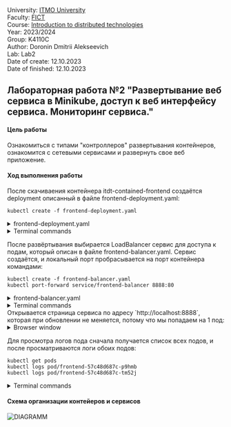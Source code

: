 University: [ITMO University](https://itmo.ru/ru/)  
Faculty: [FICT](https://fict.itmo.ru)  
Course: [Introduction to distributed technologies](https://github.com/itmo-ict-faculty/introduction-to-distributed-technologies)  
Year: 2023/2024  
Group: K4110C  
Author: Doronin Dmitrii Alekseevich  
Lab: Lab2  
Date of create: 12.10.2023  
Date of finished: 12.10.2023

## Лабораторная работа №2 "Развертывание веб сервиса в Minikube, доступ к веб интерфейсу сервиса. Мониторинг сервиса."
#### Цель работы
Ознакомиться с типами "контроллеров" развертывания контейнеров, ознакомится с сетевыми сервисами и развернуть свое веб приложение. 
#### Ход выполнения работы
После скачиваения контейнера itdt-contained-frontend создаётся deployment описанный в файле frontend-deployment.yaml:
```shell
kubectl create -f frontend-deployment.yaml
```
<details>
<summary>frontend-deployment.yaml</summary>

```yaml
apiVersion: apps/v1
kind: Deployment
metadata:
  name: frontend
spec:
  replicas: 2
  selector:
    matchLabels:
      app: frontend
  template:
    metadata:
      labels:
        app: frontend
    spec:
      containers:
      - name: frontend
        image: ifilyaninitmo/itdt-contained-frontend:master
        env:
          - name: REACT_APP_USERNAME
            value: frontend
          - name: REACT_APP_COMPANY_NAME
            value: doronin
        ports:
          - containerPort: 3000
```
</details>
<details>
  
<summary>Terminal commands</summary>

![screenshot_1](https://github.com/Korpenter/krok-school-itmo/assets/141184937/88fb8962-cd8e-45a6-a816-0baf5d9ebd9e)
</details>

После развёртывания выбирается LoadBalancer сервис для доступа к подам, который описан в файле frontend-balancer.yaml. Сервис создаётся, и локальный порт пробрасывается на порт контейнера командами:
```shell
kubectl create -f frontend-balancer.yaml
kubectl port-forward service/frontend-balancer 8888:80
```
<details>
<summary>frontend-balancer.yaml</summary>

```yaml
apiVersion: v1
kind: Service
metadata:
  name: frontend-balancer
spec:
  selector:
    app: frontend
  ports:
    - protocol: TCP
      port: 80
      targetPort: 3000
  type: LoadBalancer

```
</details>
<details>
  
<summary>Terminal commands</summary>
  
![screenshot_2](https://github.com/Korpenter/krok-school-itmo/assets/141184937/370efa98-afb4-46b7-b54e-1582bca05990)
</details>
Открывается страница сервиса по адресу `http://localhost:8888`, которая при обновлении не меняется, потому что мы попадаем на 1 под:
<details>
  
<summary>Browser window</summary>

![screenshot_3](https://github.com/Korpenter/krok-school-itmo/assets/141184937/04eca102-8b0e-4bbf-af2a-a6886191edff)
</details>

Для просмотра логов пода сначала получается список всех подов, и после просматриваются логи обоих подов:
```shell
kubectl get pods
kubectl logs pod/frontend-57c48d687c-p9hmb
kubectl logs pod/frontend-57c48d687c-tm52j
```
<details>
  
<summary>Terminal commands</summary>

![screenshot_4](https://github.com/Korpenter/krok-school-itmo/assets/141184937/cda24b82-d004-4024-8b70-2cbbb7281d45)
</details>

#### Схема организации контейеров и сервисов
![DIAGRAMM](https://github.com/Korpenter/krok-school-itmo/assets/141184937/3320499e-a434-4a72-bee4-67af1f8ba9f6)
